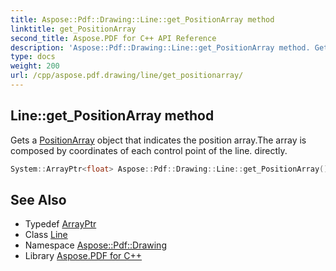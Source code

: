 ```yaml
---
title: Aspose::Pdf::Drawing::Line::get_PositionArray method
linktitle: get_PositionArray
second_title: Aspose.PDF for C++ API Reference
description: 'Aspose::Pdf::Drawing::Line::get_PositionArray method. Gets a PositionArray object that indicates the position array.The array is composed by coordinates of each control point of the line. directly in C++.'
type: docs
weight: 200
url: /cpp/aspose.pdf.drawing/line/get_positionarray/
---
```

## Line::get_PositionArray method


Gets a [PositionArray](../) object that indicates the position array.The array is composed by coordinates of each control point of the line. directly.

```cpp
System::ArrayPtr<float> Aspose::Pdf::Drawing::Line::get_PositionArray() const
```

## See Also

* Typedef [ArrayPtr](../../../system/arrayptr/)
* Class [Line](../)
* Namespace [Aspose::Pdf::Drawing](../../)
* Library [Aspose.PDF for C++](../../../)
